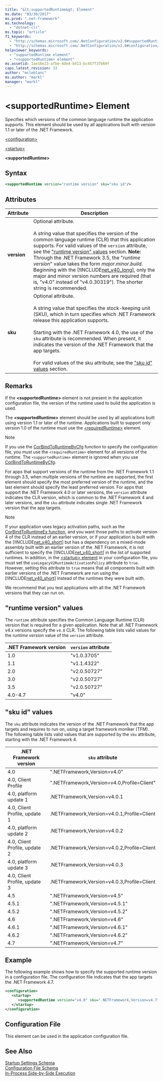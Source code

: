```yaml
---
title: "&lt;supportedRuntime&gt; Element"
ms.date: "03/30/2017"
ms.prod: ".net-framework"
ms.technology: 
  - "dotnet-clr"
ms.topic: "article"
f1_keywords: 
  - "http://schemas.microsoft.com/.NetConfiguration/v2.0#supportedRuntime"
  - "http://schemas.microsoft.com/.NetConfiguration/v2.0#configuration/startup/supportedRuntime"
helpviewer_keywords: 
  - "supportedRuntime element"
  - "<supportedRuntime> element"
ms.assetid: 1ae16e23-afbe-4de4-b413-bc457f37b69f
caps.latest.revision: 33
author: "mcleblanc"
ms.author: "markl"
manager: "markl"
---
```

# &lt;supportedRuntime&gt; Element
Specifies which versions of the common language runtime the application supports. This element should be used by all applications built with version 1.1 or later of the .NET Framework.  
  
[\<configuration>](../../../../../docs/framework/configure-apps/file-schema/configuration-element.md)  

[\<startup>](../../../../../docs/framework/configure-apps/file-schema/startup/startup-element.md)  
  
**\<supportedRuntime>**  
  
## Syntax  
  
```xml  
<supportedRuntime version="runtime version" sku="sku id"/>  
```  
  
## Attributes  
  
|Attribute|Description|  
|---------------|-----------------|  
|**version**|Optional attribute.<br /><br /> A string value that specifies the version of the common language runtime (CLR) that this application supports. For valid values of the `version` attribute, see the ["runtime version" values](#version) section. **Note:**  Through the .NET Framework 3.5, the "*runtime version*" value takes the form *major*.*minor*.*build*. Beginning with the [!INCLUDE[net_v40_long](../../../../../includes/net-v40-long-md.md)], only the major and minor version numbers are required (that is, "v4.0" instead of "v4.0.30319"). The shorter string is recommended.|  
|**sku**|Optional attribute.<br /><br /> A string value that specifies the stock-keeping unit (SKU), which in turn specifies which .NET Framework release this application supports.<br /><br /> Starting with the .NET Framework 4.0, the use of the `sku` attribute is recommended.  When present, it indicates the version of the .NET Framework that the app targets.<br /><br /> For valid values of the sku attribute, see the ["sku id" values](#sku) section.|  
  
## Remarks  
If the **\<supportedRuntime>** element is not present in the application configuration file, the version of the runtime used to build the application is used.  

The **\<supportedRuntime>** element should be used by all applications built using version 1.1 or later of the runtime. Applications built to support only version 1.0 of the runtime must use the [\<requiredRuntime>](../../../../../docs/framework/configure-apps/file-schema/startup/requiredruntime-element.md) element.  
  
> [!NOTE]
>  If you use the [CorBindToRuntimeByCfg](../../../../../docs/framework/unmanaged-api/hosting/corbindtoruntimebycfg-function.md) function to specify the configuration file, you must use the `<requiredRuntime>` element for all versions of the runtime. The `<supportedRuntime>` element is ignored when you use [CorBindToRuntimeByCfg](../../../../../docs/framework/unmanaged-api/hosting/corbindtoruntimebycfg-function.md).  
  
For apps that support versions of the runtime from the .NET Framework 1.1 through 3.5, when multiple versions of the runtime are supported, the first element should specify the most preferred version of the runtime, and the last element should specify the least preferred version. For apps that support the .NET Framework 4.0 or later versions, the `version` attribute indicates the CLR version, which is common to the .NET Framework 4 and later versions, and the `sku` attribute indicates single .NET Framework version that the app targets.  
  
> [!NOTE]
>  If your application uses legacy activation paths, such as the [CorBindToRuntimeEx function](../../../../../docs/framework/unmanaged-api/hosting/corbindtoruntimeex-function.md), and you want those paths to activate version 4 of the CLR instead of an earlier version, or if your application is built with the [!INCLUDE[net_v40_short](../../../../../includes/net-v40-short-md.md)] but has a dependency on a mixed-mode assembly built with an earlier version of the .NET Framework, it is not sufficient to specify the [!INCLUDE[net_v40_short](../../../../../includes/net-v40-short-md.md)] in the list of supported runtimes. In addition, in the [\<startup> element](../../../../../docs/framework/configure-apps/file-schema/startup/startup-element.md) in your configuration file, you must set the `useLegacyV2RuntimeActivationPolicy` attribute to `true`. However, setting this attribute to `true` means that all components built with earlier versions of the .NET Framework are run using the [!INCLUDE[net_v40_short](../../../../../includes/net-v40-short-md.md)] instead of the runtimes they were built with.  
  
We recommend that you test applications with all the .NET Framework versions that they can run on.  
  
<a name="version"></a>   
## "runtime version" values  
The `runtime` attribute specifies the Common Language Runtime (CLR) version that is required for a given application. Note that all .NET Framework v4.x versions specify the `v4.0` CLR. The following table lists valid values for the *runtime version* value of the `version` attribute.  

|.NET Framework version|`version` attribute|  
|----------------------------|-------------------------|  
|1.0|"v1.0.3705"|  
|1.1|"v1.1.4322"|  
|2.0|"v2.0.50727"|  
|3.0|"v2.0.50727"|  
|3.5|"v2.0.50727"|  
|4.0-4.7|"v4.0"|  

  
<a name="sku"></a>   
## "sku id" values  
The `sku` attribute indicates the version of the .NET Framework that the app targets and requires to run on, using a target framework moniker (TFM). The following table lists valid values that are supported by the `sku` attribute, starting with the .NET Framework 4.
  
|.NET Framework version|`sku` attribute|  
|----------------------------|---------------------|  
|4.0|".NETFramework,Version=v4.0"|  
|4.0, Client Profile|".NETFramework,Version=v4.0,Profile=Client"|  
|4.0, platform update 1|.NETFramework,Version=v4.0.1|  
|4.0, Client Profile, update 1|.NETFramework,Version=v4.0.1,Profile=Client|  
|4.0, platform update 2|.NETFramework,Version=v4.0.2|  
|4.0, Client Profile, update 2|.NETFramework,Version=v4.0.2,Profile=Client|  
|4.0, platform update 3|.NETFramework,Version=v4.0.3|  
|4.0, Client Profile, update 3|.NETFramework,Version=v4.0.3,Profile=Client|  
|4.5|".NETFramework,Version=v4.5"|  
|4.5.1|".NETFramework,Version=v4.5.1"|  
|4.5.2|".NETFramework,Version=v4.5.2"|  
|4.6|".NETFramework,Version=v4.6"|  
|4.6.1|".NETFramework,Version=v4.6.1"|  
|4.6.2|".NETFramework,Version=v4.6.2"|  
|4.7|".NETFramework,Version=v4.7"|
   
## Example  
 The following example shows how to specify the supported runtime version in a configuration file. The configuration file indicates that the app targets the .NET Framework 4.7.  
  
```xml  
<configuration>  
   <startup>  
      <supportedRuntime version="v4.0" sku=".NETFramework,Version=v4.7" />  
   </startup>  
</configuration>  
```  
  
## Configuration File  
 This element can be used in the application configuration file.  
  
## See Also  
 [Startup Settings Schema](../../../../../docs/framework/configure-apps/file-schema/startup/index.md)   
 [Configuration File Schema](../../../../../docs/framework/configure-apps/file-schema/index.md)   
 [In-Process Side-by-Side Execution](../../../../../docs/framework/deployment/in-process-side-by-side-execution.md)
